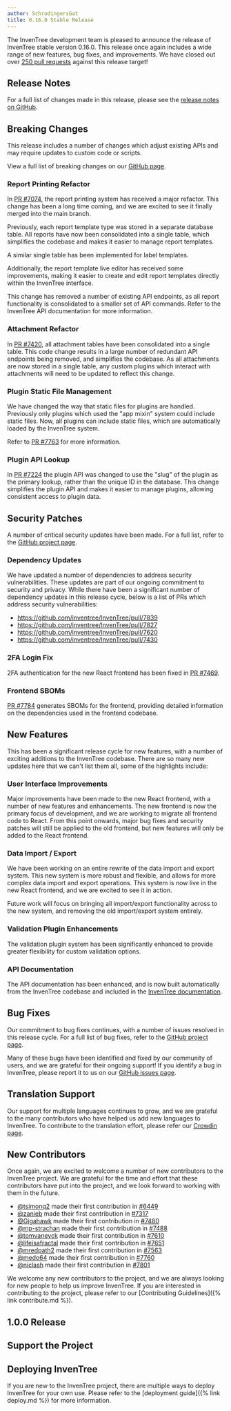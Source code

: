 ```yaml
---
author: SchrodingersGat
title: 0.16.0 Stable Release
---
```


The InvenTree development team is pleased to announce the release of InvenTree stable version 0.16.0. This release once again includes a wide range of new features, bug fixes, and improvements. We have closed out over [250 pull requests](https://github.com/inventree/InvenTree/pulls?q=is%3Apr+is%3Aclosed+milestone%3A0.16.0) against this release target!

## Release Notes

For a full list of changes made in this release, please see the [release notes on GitHub](https://github.com/inventree/InvenTree/releases/tag/0.16.0).

## Breaking Changes

This release includes a number of changes which adjust existing APIs and may require updates to custom code or scripts.

View a full list of breaking changes on our [GitHub page](https://github.com/inventree/InvenTree/pulls?q=is%3Apr+is%3Aclosed+milestone%3A0.16.0+label%3Abreaking).

### Report Printing Refactor

In [PR #7074](https://github.com/inventree/InvenTree/pull/7074), the report printing system has received a major refactor. This change has been a long time coming, and we are excited to see it finally merged into the main branch.

Previously, each report template type was stored in a separate database table. All reports have now been consolidated into a single table, which simplifies the codebase and makes it easier to manage report templates.

A similar single table has been implemented for label templates.

Additionally, the report template live editor has received some improvements, making it easier to create and edit report templates directly within the InvenTree interface.

This change has removed a number of existing API endpoints, as all report functionality is consolidated to a smaller set of API commands. Refer to the InvenTree API documentation for more information.

### Attachment Refactor

In [PR #7420](https://github.com/inventree/InvenTree/pull/7420), all attachment tables have been consolidated into a single table. This code change results in a large number of redundant API endpoints being removed, and simplifies the codebase. As all attachments are now stored in a single table, any custom plugins which interact with attachments will need to be updated to reflect this change.

### Plugin Static File Management

We have changed the way that static files for plugins are handled. Previously only plugins which used the "app mixin" system could include static files. Now, all plugins can include static files, which are automatically loaded by the InvenTree system.

Refer to [PR #7763](https://github.com/inventree/InvenTree/pull/7763) for more information.

### Plugin API Lookup

In [PR #7224](https://github.com/inventree/InvenTree/pull/7224) the plugin API was changed to use the "slug" of the plugin as the primary lookup, rather than the unique ID in the database. This change simplifies the plugin API and makes it easier to manage plugins, allowing consistent access to plugin data.

## Security Patches

A number of critical security updates have been made. For a full list, refer to the [GitHub project page](https://github.com/inventree/InvenTree/pulls?q=is%3Apr+is%3Aclosed+milestone%3A0.16.0+label%3Asecurity).

### Dependency Updates

We have updated a number of dependencies to address security vulnerabilities. These updates are part of our ongoing commitment to security and privacy. While there have been a significant number of dependency updates in this release cycle, below is a list of PRs which address security vulnerabilities:

- https://github.com/inventree/InvenTree/pull/7839
- https://github.com/inventree/InvenTree/pull/7827
- https://github.com/inventree/InvenTree/pull/7620
- https://github.com/inventree/InvenTree/pull/7430

### 2FA Login Fix

2FA authentication for the new React frontend has been fixed in [PR #7469](https://github.com/inventree/InvenTree/pull/7469).

### Frontend SBOMs

[PR #7784](https://github.com/inventree/InvenTree/pull/7784) generates SBOMs for the frontend, providing detailed information on the dependencies used in the frontend codebase.

## New Features

This has been a significant release cycle for new features, with a number of exciting additions to the InvenTree codebase. There are so many new updates here that we can't list them all, some of the highlights include:

### User Interface Improvements

Major improvements have been made to the new React frontend, with a number of new features and enhancements. The new frontend is now the primary focus of development, and we are working to migrate all frontend code to React. From this point onwards, major bug fixes and security patches will still be applied to the old frontend, but new features will only be added to the React frontend.

### Data Import / Export

We have been working on an entire rewrite of the data import and export system. This new system is more robust and flexible, and allows for more complex data import and export operations. This system is now live in the new React frontend, and we are excited to see it in action.

Future work will focus on bringing all import/export functionality across to the new system, and removing the old import/export system entirely.

### Validation Plugin Enhancements

The validation plugin system has been significantly enhanced to provide greater flexibility for custom validation options.

### API Documentation

The API documentation has been enhanced, and is now built automatically from the InvenTree codebase and included in the [InvenTree documentation](https://docs.inventree.org).

## Bug Fixes

Our commitment to bug fixes continues, with a number of issues resolved in this release cycle. For a full list of bug fixes, refer to the [GitHub project page](https://github.com/inventree/InvenTree/pulls?q=is%3Apr+is%3Aclosed+milestone%3A0.16.0+label%3Abug).

Many of these bugs have been identified and fixed by our community of users, and we are grateful for their ongoing support! If you identify a bug in InvenTree, please report it to us on our [GitHub issues page](https://github.com/inventree/inventree/issues).

## Translation Support

Our support for multiple languages continues to grow, and we are grateful to the many contributors who have helped us add new languages to InvenTree. To contribute to the translation effort, please refer our [Crowdin page](https://crowdin.com/project/inventree).

## New Contributors

Once again, we are excited to welcome a number of new contributors to the InvenTree project. We are grateful for the time and effort that these contributors have put into the project, and we look forward to working with them in the future.

* [@tsimonq2](https://github.com/tsimonq2) made their first contribution in [#6449](https://github.com/inventree/InvenTree/pull/6449)
* [@zanieb](https://github.com/zanieb) made their first contribution in [#7317](https://github.com/inventree/InvenTree/pull/7317)
* [@Gigahawk](https://github.com/Gigahawk) made their first contribution in [#7480](https://github.com/inventree/InvenTree/pull/7480)
* [@mp-strachan](https://github.com/mp-strachan) made their first contribution in [#7488](https://github.com/inventree/InvenTree/pull/7488)
* [@tomvaneyck](https://github.com/tomvaneyck) made their first contribution in [#7610](https://github.com/inventree/InvenTree/pull/7610)
* [@lifeisafractal](https://github.com/lifeisafractal) made their first contribution in [#7651](https://github.com/inventree/InvenTree/pull/7651)
* [@mredpath2](https://github.com/mredpath2) made their first contribution in [#7563](https://github.com/inventree/InvenTree/pull/7563)
* [@medo64](https://github.com/medo64) made their first contribution in [#7760](https://github.com/inventree/InvenTree/pull/7760)
* [@niclash](https://github.com/niclash) made their first contribution in [#7801](https://github.com/inventree/InvenTree/pull/7801)

We welcome any new contributors to the project, and we are always looking for new people to help us improve InvenTree. If you are interested in contributing to the project, please refer to our [Contributing Guidelines]({% link contribute.md %}).

## 1.0.0 Release

## Support the Project

## Deploying InvenTree

If you are new to the InvenTree project, there are multiple ways to deploy InvenTree for your own use. Please refer to the [deployment guide]({% link deploy.md %}) for more information.
